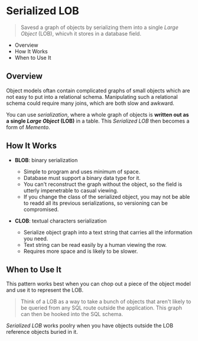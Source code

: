 # Serialized LOB

> Savesd a graph of objects by serializing them into a single *Large Object* (LOB), whicvh it stores in a database field.

* Overview
* How It Works
* When to Use It

## Overview

Object models oftan contain complicated graphs of small objects which are not easy to put into a relational schema. Manipulating such a relational schema could require many joins, which are both slow and awkward.

 You can use *serialization*, where a whole graph of objects is **written out as a single _Large Object_ (LOB)** in a table. This *Serialized LOB* then becomes a form of *Memento*.

## How It Works

* **BLOB**: binary serialization
  * Simple to program and uses minimum of space.
  * Database must support a binary data type for it.
  * You can't reconstruct the graph without the object, so the field is utterly impenetrable to casual viewing.
  * If you change the class of the serialized object, you may not be able to readd all its previous serializations, so versioning can be compromised.

* **CLOB**: textual characters serialization
  * Serialize object graph into a text string that carries all the information you need.
  * Text string can be read easily by a human viewing the row.
  * Requires more space and is likely to be slower.

## When to Use It

This pattern works best when you can chop out a piece of the object model and use it to represent the LOB.

> Think of a LOB as a way to take a bunch of objects that aren't likely to be queried from any SQL route outside the application. This graph can then be hooked into the SQL schema.

*Serialized LOB* works poolry when you have objects outside the LOB reference objects buried in it.
